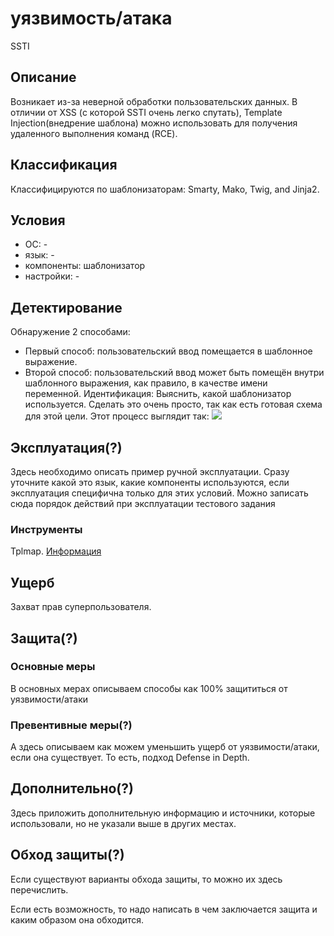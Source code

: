 # уязвимость/атака
SSTI

## Описание
Возникает из-за неверной обработки пользовательских данных. В отличии от XSS (с которой SSTI очень легко спутать), Template Injection(внедрение шаблона) можно использовать для получения удаленного выполнения команд (RCE).

## Классификация
Классифицируются по шаблонизаторам: Smarty, Mako, Twig, and Jinja2.

## Условия
- ОС: -
- язык: -
- компоненты: шаблонизатор
- настройки: -

## Детектирование
Обнаружение 2 способами:
- Первый способ: пользовательский ввод помещается в шаблонное выражение.
- Второй способ: пользовательский ввод может быть помещён внутри шаблонного выражения, как правило, в качестве имени переменной.
Идентификация:
Выяснить, какой шаблонизатор используется. Сделать это очень просто, так как есть готовая схема для этой цели. Этот процесс выглядит так:
![](https://defcon.ru/wp-content/uploads/2016/11/1.png)

## Эксплуатация(?)
Здесь необходимо описать пример ручной эксплуатации. Сразу уточните какой это язык, какие компоненты используются, если эксплуатация специфична только для этих условий. Можно записать сюда порядок действий при эксплуатации тестового задания

### Инструменты
Tplmap. [Информация](https://github.com/epinna/tplmap)

## Ущерб
Захват прав суперпользователя.

## Защита(?)
### Основные меры
В основных мерах описываем способы как 100% защититься от уязвимости/атаки

### Превентивные меры(?)
А здесь описываем как можем уменьшить ущерб от уязвимости/атаки, если она существует. То есть, подход Defense in Depth.

## Дополнительно(?)
Здесь приложить дополнительную информацию и источники, которые использовали, но не указали выше в других местах.

## Обход защиты(?)
Если существуют варианты обхода защиты, то можно их здесь перечислить.

Если есть возможность, то надо написать в чем заключается защита и каким образом она обходится.
